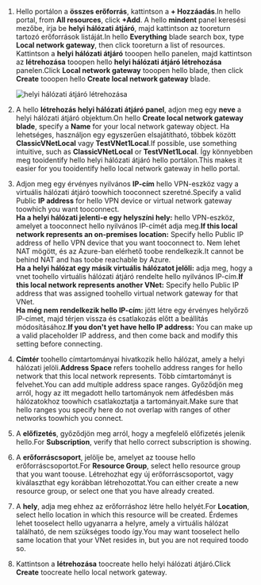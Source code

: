 1. <span data-ttu-id="40743-101">Hello portálon a **összes erőforrás**, kattintson a **+ Hozzáadás**.</span><span class="sxs-lookup"><span data-stu-id="40743-101">In hello portal, from **All resources**, click **+Add**.</span></span> <span data-ttu-id="40743-102">A hello **mindent** panel keresési mezőbe, írja be **helyi hálózati átjáró**, majd kattintson az tooreturn tartozó erőforrások listáját.</span><span class="sxs-lookup"><span data-stu-id="40743-102">In hello **Everything** blade search box, type **Local network gateway**, then click tooreturn a list of resources.</span></span> <span data-ttu-id="40743-103">Kattintson a **helyi hálózati átjáró** tooopen hello panelen, majd kattintson az **létrehozása** tooopen hello **helyi hálózati átjáró létrehozása** panelen.</span><span class="sxs-lookup"><span data-stu-id="40743-103">Click **Local network gateway** tooopen hello blade, then click **Create** tooopen hello **Create local network gateway** blade.</span></span>
   
    ![helyi hálózati átjáró létrehozása](./media/vpn-gateway-add-lng-rm-portal-include/lng.png)

2. <span data-ttu-id="40743-105">A hello **létrehozás helyi hálózati átjáró panel**, adjon meg egy **neve** a helyi hálózati átjáró objektum.</span><span class="sxs-lookup"><span data-stu-id="40743-105">On hello **Create local network gateway blade**, specify a **Name** for your local network gateway object.</span></span> <span data-ttu-id="40743-106">Ha lehetséges, használjon egy egyszerűen elsajátítható, többek között **ClassicVNetLocal** vagy **TestVNet1Local**.</span><span class="sxs-lookup"><span data-stu-id="40743-106">If possible, use something intuitive, such as **ClassicVNetLocal** or **TestVNet1Local**.</span></span> <span data-ttu-id="40743-107">Így könnyebben meg tooidentify hello helyi hálózati átjáró hello portálon.</span><span class="sxs-lookup"><span data-stu-id="40743-107">This makes it easier for you tooidentify hello local network gateway in hello portal.</span></span>
3. <span data-ttu-id="40743-108">Adjon meg egy érvényes nyilvános **IP-cím** hello VPN-eszköz vagy a virtuális hálózati átjáró toowhich tooconnect szeretné.</span><span class="sxs-lookup"><span data-stu-id="40743-108">Specify a valid Public **IP address** for hello VPN device or virtual network gateway toowhich you want tooconnect.</span></span><br><span data-ttu-id="40743-109">**Ha a helyi hálózati jelenti-e egy helyszíni hely:** hello VPN-eszköz, amelyet a tooconnect hello nyilvános IP-címét adja meg.</span><span class="sxs-lookup"><span data-stu-id="40743-109">**If this local network represents an on-premises location:** Specify hello Public IP address of hello VPN device that you want tooconnect to.</span></span> <span data-ttu-id="40743-110">Nem lehet NAT mögött, és az Azure-ban elérhető toobe rendelkezik.</span><span class="sxs-lookup"><span data-stu-id="40743-110">It cannot be behind NAT and has toobe reachable by Azure.</span></span><br><span data-ttu-id="40743-111">**Ha a helyi hálózat egy másik virtuális hálózatot jelöli:** adja meg, hogy a vnet toohello virtuális hálózati átjáró rendelte hello nyilvános IP-cím.</span><span class="sxs-lookup"><span data-stu-id="40743-111">**If this local network represents another VNet:** Specify hello Public IP address that was assigned toohello virtual network gateway for that VNet.</span></span><br><span data-ttu-id="40743-112">**Ha még nem rendelkezik hello IP-cím:** jött létre egy érvényes helyőrző IP-címet, majd térjen vissza és csatlakozás előtt a beállítás módosításához.</span><span class="sxs-lookup"><span data-stu-id="40743-112">**If you don't yet have hello IP address:** You can make up a valid placeholder IP address, and then come back and modify this setting before connecting.</span></span>
4. <span data-ttu-id="40743-113">**Címtér** toohello címtartományai hivatkozik hello hálózat, amely a helyi hálózati jelöli.</span><span class="sxs-lookup"><span data-stu-id="40743-113">**Address Space** refers toohello address ranges for hello network that this local network represents.</span></span> <span data-ttu-id="40743-114">Több címtartományt is felvehet.</span><span class="sxs-lookup"><span data-stu-id="40743-114">You can add multiple address space ranges.</span></span> <span data-ttu-id="40743-115">Győződjön meg arról, hogy az itt megadott hello tartományok nem átfedésben más hálózatokhoz toowhich csatlakoztatja a tartományait.</span><span class="sxs-lookup"><span data-stu-id="40743-115">Make sure that hello ranges you specify here do not overlap with ranges of other networks toowhich you connect.</span></span>
5. <span data-ttu-id="40743-116">A **előfizetés**, győződjön meg arról, hogy a megfelelő előfizetés jelenik hello.</span><span class="sxs-lookup"><span data-stu-id="40743-116">For **Subscription**, verify that hello correct subscription is showing.</span></span>
6. <span data-ttu-id="40743-117">A **erőforráscsoport**, jelölje be, amelyet az toouse hello erőforráscsoportot.</span><span class="sxs-lookup"><span data-stu-id="40743-117">For **Resource Group**, select hello resource group that you want toouse.</span></span> <span data-ttu-id="40743-118">Létrehozhat egy új erőforráscsoportot, vagy kiválaszthat egy korábban létrehozottat.</span><span class="sxs-lookup"><span data-stu-id="40743-118">You can either create a new resource group, or select one that you have already created.</span></span>
7. <span data-ttu-id="40743-119">A **hely**, adja meg ehhez az erőforráshoz létre hello helyét.</span><span class="sxs-lookup"><span data-stu-id="40743-119">For **Location**, select hello location in which this resource will be created.</span></span> <span data-ttu-id="40743-120">Érdemes lehet tooselect hello ugyanarra a helyre, amely a virtuális hálózat található, de nem szükséges toodo így.</span><span class="sxs-lookup"><span data-stu-id="40743-120">You may want tooselect hello same location that your VNet resides in, but you are not required toodo so.</span></span>
8. <span data-ttu-id="40743-121">Kattintson a **létrehozása** toocreate hello helyi hálózati átjáró.</span><span class="sxs-lookup"><span data-stu-id="40743-121">Click **Create** toocreate hello local network gateway.</span></span>

